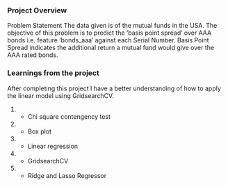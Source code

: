 ### Project Overview

 Problem Statement
The data given is of the mutual funds in the USA. The objective of this problem is to predict the ‘basis point spread’ over AAA bonds i.e. feature ‘bonds_aaa’ against each Serial Number.
Basis Point Spread indicates the additional return a mutual fund would give over the AAA rated bonds.


### Learnings from the project

 After completing this project I have a better understanding of how to apply the linear model using GridsearchCV.

1. - Chi square contengency test
2. - Box plot
3. - Linear regression
4. - GridsearchCV
5. - Ridge and Lasso Regressor


